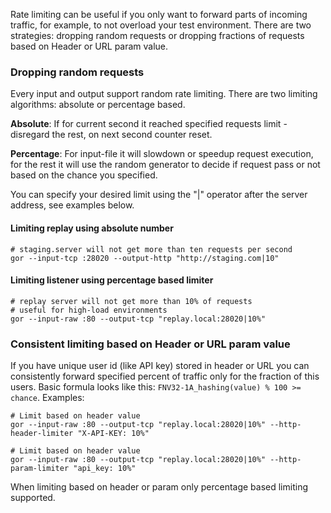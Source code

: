 Rate limiting can be useful if you only want to forward parts of incoming traffic, for example, to not overload your test environment. There are two strategies: dropping random requests or dropping fractions of requests based on Header or URL param value. 

### Dropping random requests
Every input and output support random rate limiting.
There are two limiting algorithms: absolute or percentage based. 

**Absolute**: If for current second it reached specified requests limit - disregard the rest, on next second counter reset.

**Percentage**: For input-file it will slowdown or speedup request execution, for the rest it will use the random generator to decide if request pass or not based on the chance you specified. 

You can specify your desired limit using the "|" operator after the server address, see examples below.

#### Limiting replay using absolute number
```
# staging.server will not get more than ten requests per second
gor --input-tcp :28020 --output-http "http://staging.com|10"
```

#### Limiting listener using percentage based limiter
```
# replay server will not get more than 10% of requests 
# useful for high-load environments
gor --input-raw :80 --output-tcp "replay.local:28020|10%"
```

### Consistent limiting based on Header or URL param value
If you have unique user id (like API key) stored in header or URL you can consistently forward specified percent of traffic only for the fraction of this users. 
Basic formula looks like this: `FNV32-1A_hashing(value) % 100 >= chance`. Examples:
```
# Limit based on header value
gor --input-raw :80 --output-tcp "replay.local:28020|10%" --http-header-limiter "X-API-KEY: 10%"

# Limit based on header value
gor --input-raw :80 --output-tcp "replay.local:28020|10%" --http-param-limiter "api_key: 10%"
```

When limiting based on header or param only percentage based limiting supported.
